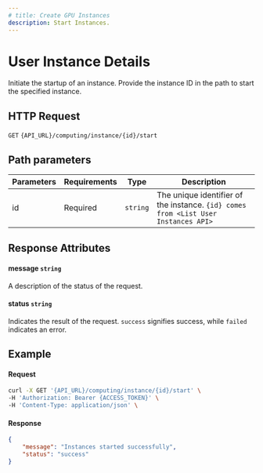 ```yaml
---
# title: Create GPU Instances
description: Start Instances.
---
```


# User Instance Details

Initiate the startup of an instance. Provide the instance ID in the path to start the specified instance.

## HTTP Request

`GET` `{API_URL}/computing/instance/{id}/start`

## Path parameters

| Parameters     | Requirements      | Type       | Description      |
|---------------|--------------------|----------------|----------------|
| id      | Required    | `string`       | The unique identifier of the instance. `{id} comes from <List User Instances API>` |

## Response Attributes

#### message `string`

A description of the status of the request.

#### status `string`

Indicates the result of the request. `success` signifies success, while `failed` indicates an error.

## Example

#### Request

```bash
curl -X GET '{API_URL}/computing/instance/{id}/start' \
-H 'Authorization: Bearer {ACCESS_TOKEN}' \
-H 'Content-Type: application/json' \

```

#### Response

```json
{
    "message": "Instances started successfully",
    "status": "success"
}
```
